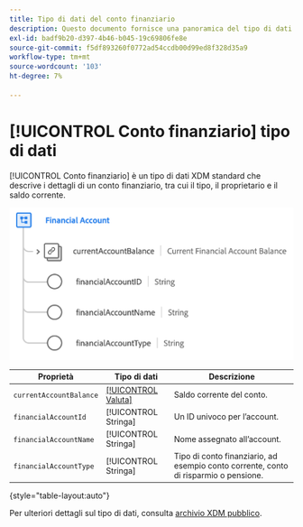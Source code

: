 ```yaml
---
title: Tipo di dati del conto finanziario
description: Questo documento fornisce una panoramica del tipo di dati XDM del conto finanziario.
exl-id: badf9b20-d397-4b46-b045-19c69806fe8e
source-git-commit: f5df893260f0772ad54ccdb00d99ed8f328d35a9
workflow-type: tm+mt
source-wordcount: '103'
ht-degree: 7%

---
```


# [!UICONTROL Conto finanziario] tipo di dati

[!UICONTROL Conto finanziario] è un tipo di dati XDM standard che descrive i dettagli di un conto finanziario, tra cui il tipo, il proprietario e il saldo corrente.

![](../images/data-types/financial-account.png)

| Proprietà | Tipo di dati | Descrizione |
| --- | --- | --- |
| `currentAccountBalance` | [[!UICONTROL Valuta]](./currency.md) | Saldo corrente del conto. |
| `financialAccountId` | [!UICONTROL Stringa] | Un ID univoco per l’account. |
| `financialAccountName` | [!UICONTROL Stringa] | Nome assegnato all’account. |
| `financialAccountType` | [!UICONTROL Stringa] | Tipo di conto finanziario, ad esempio conto corrente, conto di risparmio o pensione. |

{style="table-layout:auto"}

Per ulteriori dettagli sul tipo di dati, consulta [archivio XDM pubblico](https://github.com/adobe/xdm/blob/master/docs/reference/datatypes/financial-account.schema.json).
